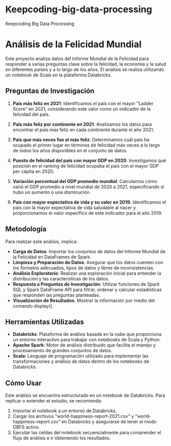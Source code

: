 # Keepcoding-big-data-processing
Keepcoding Big Data Processing 

# Análisis de la Felicidad Mundial

Este proyecto analiza datos del Informe Mundial de la Felicidad para responder a varias preguntas clave sobre la felicidad, la economía y la salud en diferentes países y a lo largo de los años. El análisis se realiza utilizando un notebook de Scala en la plataforma Databricks.

## Preguntas de Investigación

1. **País más feliz en 2021**: Identificamos el país con el mayor "Ladder Score" en 2021, considerando este valor como un indicador de la felicidad del país. 

2. **País más feliz por continente en 2021**: Analizamos los datos para encontrar el país más feliz en cada continente durante el año 2021.

3. **País que más veces fue el más feliz**: Determinamos cuál país ha ocupado el primer lugar en términos de felicidad más veces a lo largo de todos los años disponibles en el conjunto de datos.

4. **Puesto de felicidad del país con mayor GDP en 2020**: Investigamos qué posición en el ranking de felicidad ocupaba el país con el mayor GDP per cápita en 2020.

5. **Variación porcentual del GDP promedio mundial**: Calculamos cómo varió el GDP promedio a nivel mundial de 2020 a 2021, especificando si hubo un aumento o una disminución.

6. **País con mayor expectativa de vida y su valor en 2019**: Identificamos el país con la mayor expectativa de vida saludable al nacer y proporcionamos el valor específico de este indicador para el año 2019.

## Metodología

Para realizar este análisis, implica:

- **Carga de Datos**: Importar los conjuntos de datos del Informe Mundial de la Felicidad en DataFrames de Spark.
- **Limpieza y Preparación de Datos**: Asegurar que los datos cuenten con los formatos adecuados, tipos de datos y libres de inconsistencias.
- **Análisis Exploratorio**: Realizar una exploración inicial para entender la distribución y las características de los datos.
- **Respuesta a Preguntas de Investigación**: Utilizar funciones de Spark SQL y Spark DataFrame API para filtrar, ordenar y calcular estadísticas que responden las preguntas planteadas.
- **Visualización de Resultados**: Mostrar la información por medio del comando display().

## Herramientas Utilizadas

- **Databricks**: Plataforma de análisis basada en la nube que proporciona un entorno interactivo para trabajar con notebooks de Scala y Python.
- **Apache Spark**: Motor de análisis distribuido que facilita el manejo y procesamiento de grandes conjuntos de datos.
- **Scala**: Lenguaje de programación utilizado para implementar las transformaciones y análisis de datos dentro de los notebooks de Databricks.

## Cómo Usar

Este análisis se encuentra estructurado en un notebook de Databricks. Para replicar o extender el estudio, se recomienda:

1. Importar el notebook a un entorno de Databricks.
2. Cargar los archivos "world-happiness-report-2021.csv" y "world-happiness-report.csv" en Databricks y asegurarse de tener el modo DBFS activo.
3. Ejecutar las celdas del notebook secuencialmente para comprender el flujo de análisis e ir obteniendo los resultados.
